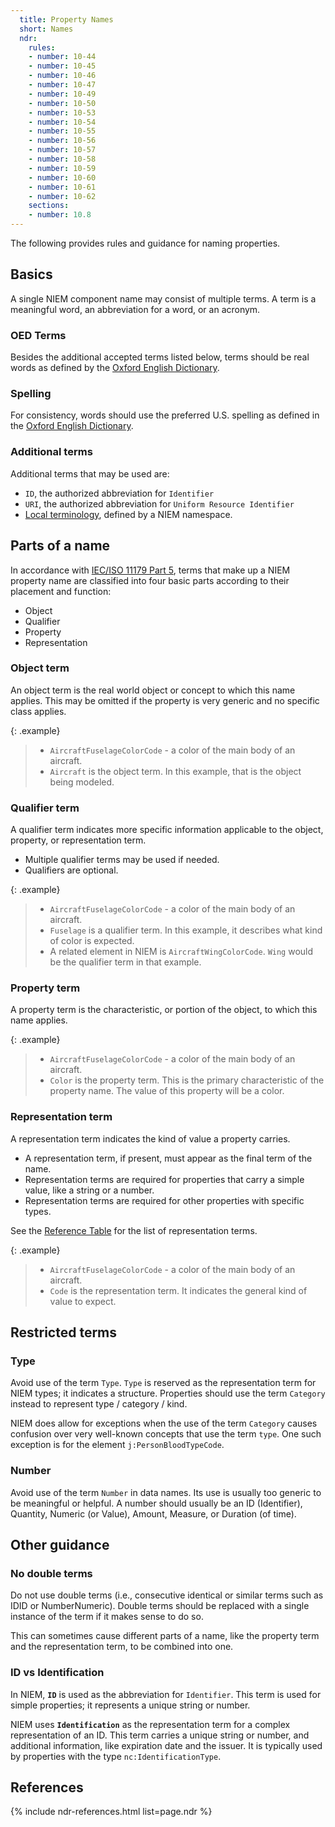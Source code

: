 ```yaml
---
  title: Property Names
  short: Names
  ndr:
    rules:
    - number: 10-44
    - number: 10-45
    - number: 10-46
    - number: 10-47
    - number: 10-49
    - number: 10-50
    - number: 10-53
    - number: 10-54
    - number: 10-55
    - number: 10-56
    - number: 10-57
    - number: 10-58
    - number: 10-59
    - number: 10-60
    - number: 10-61
    - number: 10-62
    sections:
    - number: 10.8
---
```


The following provides rules and guidance for naming properties.

## Basics

A single NIEM component name may consist of multiple terms. A term is a meaningful word, an abbreviation for a word, or an acronym.

### OED Terms

Besides the additional accepted terms listed below, terms should be real words as defined by the [Oxford English Dictionary](http://www.oxforddictionaries.com/).

### Spelling

For consistency, words should use the preferred U.S. spelling as defined in the [Oxford English Dictionary](http://www.oxforddictionaries.com/).

### Additional terms

Additional terms that may be used are:
- `ID`, the authorized abbreviation for `Identifier`
- `URI`, the authorized abbreviation for `Uniform Resource Identifier`
- [Local terminology](/reference/concepts/local-term), defined by a NIEM namespace.

## Parts of a name

In accordance with [IEC/ISO 11179 Part 5](http://metadata-standards.org/11179/), terms that make up a NIEM property name are classified into four basic parts according to their placement and function:

- Object
- Qualifier
- Property
- Representation

### Object term

An object term is the real world object or concept to which this name applies.
This may be omitted if the property is very generic and no specific class applies.

{: .example}
>
>- `AircraftFuselageColorCode` - a color of the main body of an aircraft.
>- `Aircraft` is the object term.  In this example, that is the object being modeled.

### Qualifier term

A qualifier term indicates more specific information applicable to the object, property, or representation term.

- Multiple qualifier terms may be used if needed.
- Qualifiers are optional.

{: .example}
>
>- `AircraftFuselageColorCode` - a color of the main body of an aircraft.
>- `Fuselage` is a qualifier term.  In this example, it describes what kind of color is expected.
>- A related element in NIEM is `AircraftWingColorCode`.  `Wing` would be the qualifier term in that example.

### Property term

A property term is the characteristic, or portion of the object, to which this name applies.

{: .example}
>
>- `AircraftFuselageColorCode` - a color of the main body of an aircraft.
>- `Color` is the property term.  This is the primary characteristic of the property name.  The value of this property will be a color.

### Representation term

A representation term indicates the kind of value a property carries.

- A representation term, if present, must appear as the final term of the name.
- Representation terms are required for properties that carry a simple value, like a string or a number.
- Representation terms are required for other properties with specific types.

See the [Reference Table](/reference/concepts/property/modeling/table) for the list of representation terms.

{: .example}
>
>- `AircraftFuselageColorCode` - a color of the main body of an aircraft.
>- `Code` is the representation term.  It indicates the general kind of value to expect.

## Restricted terms

### Type

Avoid use of the term `Type`.  `Type` is reserved as the representation term for NIEM types; it indicates a structure.  Properties should use the term `Category` instead to represent type / category / kind.

NIEM does allow for exceptions when the use of the term `Category` causes confusion over very well-known concepts that use the term `type`.  One such exception is for the element `j:PersonBloodTypeCode`.

### Number

Avoid use of the term `Number` in data names.  Its use is usually too generic to be meaningful or helpful.  A number should usually be an ID (Identifier), Quantity, Numeric (or Value), Amount, Measure, or Duration (of time).

## Other guidance

### No double terms

Do not use double terms (i.e., consecutive identical or similar terms such as IDID or NumberNumeric).  Double terms should be replaced with a single instance of the term if it makes sense to do so.

This can sometimes cause different parts of a name, like the property term and the representation term, to be combined into one.

### ID vs Identification

In NIEM, **`ID`** is used as the abbreviation for `Identifier`.  This term is used for simple properties; it represents a unique string or number.

NIEM uses **`Identification`** as the representation term for a complex representation of an ID. This term carries a unique string or number, and additional information, like expiration date and the issuer.  It is typically used by properties with the type `nc:IdentificationType`.

## References

{% include ndr-references.html list=page.ndr %}
